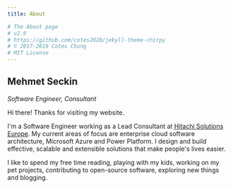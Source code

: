 ```yaml
---
title: About

# The About page
# v2.0
# https://github.com/cotes2020/jekyll-theme-chirpy
# © 2017-2019 Cotes Chung
# MIT License
---
```


## Mehmet Seckin
_Software Engineer, Consultant_

Hi there! Thanks for visiting my website.

I'm a Software Engineer working as a Lead Consultant at [Hitachi Solutions Europe](https://www.hitachi-solutions.co.uk). My current areas of focus are enterprise cloud software architecture, Microsoft Azure and Power Platform. I design and build effective, scalable and extensible solutions that make people's lives easier.

I like to spend my free time reading, playing with my kids, working on my pet projects, contributing to open-source software, exploring new things and blogging.